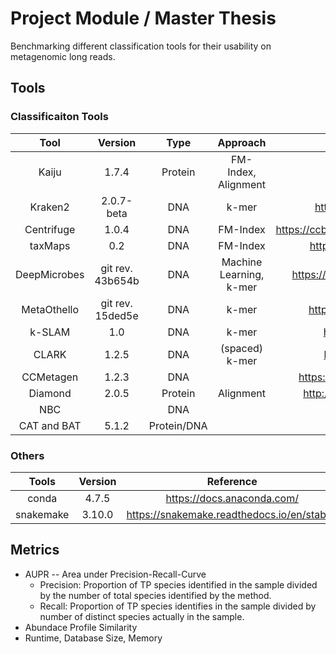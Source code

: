 # Project Module / Master Thesis

Benchmarking different classification tools for their usability on metagenomic long reads.

## Tools
### Classificaiton Tools
|     Tool     |   Version  |   Type  |         Approach        |                       Reference                      |
|:------------:|:----------:|:-------:|:-----------------------:|:----------------------------------------------------:|
|     Kaiju    |    1.7.4   | Protein |   FM-Index, Alignment   |               http://kaiju.binf.ku.dk/               |
|    Kraken2   | 2.0.7-beta |   DNA   |          k-mer          |         http://ccb.jhu.edu/software/kraken2/         |
|  Centrifuge  |    1.0.4   |   DNA   |         FM-Index        | https://ccb.jhu.edu/software/centrifuge/manual.shtml |
|    taxMaps   |     0.2    |   DNA   |         FM-Index        |          https://github.com/nygenome/taxmaps         |
| DeepMicrobes |git rev. 43b654b  |DNA| Machine Learning, k-mer |      https://github.com/MicrobeLab/DeepMicrobes      |
|  MetaOthello |git rev. 15ded5e  |DNA|          k-mer          |         https://github.com/xa6xa6/metaOthello        |
|    k-SLAM    |     1.0    |   DNA   |          k-mer          |            https://github.com/aindj/k-SLAM           |
|     CLARK    |    1.2.5   |   DNA   |      (spaced) k-mer     |           http://clark.cs.ucr.edu/Overview/          |
|   CCMetagen  |    1.2.3   |   DNA   |                         |       https://github.com/vrmarcelino/CCMetagen       |
|   Diamond    | 2.0.5     | Protein |        Alignment        | http://www.diamondsearch.org/index.php               |
| NBC           |           | DNA | |http://nbc.ece.drexel.edu/|
|CAT and BAT| 5.1.2| Protein/DNA||https://github.com/dutilh/CAT| 
### Others
|Tools|Version|Reference|
|:-------:|:-------:|:-------:|
|conda|4.7.5|https://docs.anaconda.com/|
|snakemake|3.10.0|https://snakemake.readthedocs.io/en/stable/|

## Metrics
- AUPR -- Area under Precision-Recall-Curve
  - Precision: Proportion of TP species identified in the sample divided by the number of total species identified by the method.
  - Recall: Proportion of TP species identifies in the sample divided by number of distinct species actually in the sample.
- Abundace Profile Similarity
- Runtime, Database Size, Memory


